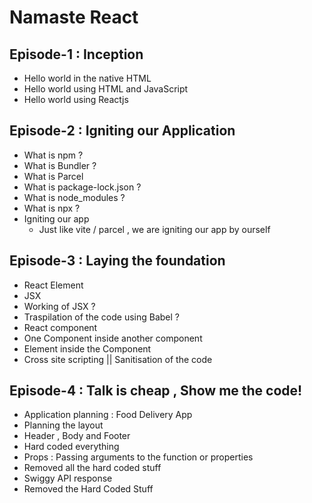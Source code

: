 # Namaste React
## Episode-1 : Inception 
- Hello world in the native HTML 
- Hello world using HTML and JavaScript 
- Hello world using Reactjs 

## Episode-2 : Igniting our Application
- What is npm ? 
- What is Bundler ? 
- What is Parcel 
- What is package-lock.json ? 
- What is node_modules ? 
- What is npx ? 
- Igniting our app 
    - Just like vite / parcel , we are igniting our app by ourself

## Episode-3 : Laying the foundation
- React Element 
- JSX 
- Working of JSX ? 
- Traspilation of the code using Babel ? 
- React component 
- One Component inside another component 
- Element inside the Component 
- Cross site scripting || Sanitisation of the code

## Episode-4 : Talk is cheap , Show me the code!
- Application planning : Food Delivery App
- Planning the layout 
- Header , Body and Footer 
- Hard coded everything 
- Props : Passing arguments to the function or properties 
- Removed all the hard coded stuff 
- Swiggy API response 
- Removed the Hard Coded Stuff
